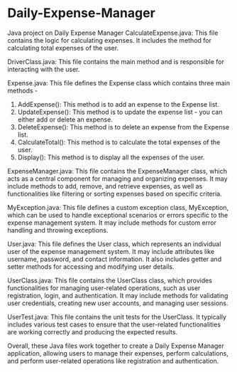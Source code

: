 # Daily-Expense-Manager
Java project on Daily Expense Manager
CalculateExpense.java: 
This file contains the logic for calculating expenses. It includes the method for calculating total expenses of the user.

DriverClass.java: 
This file contains the main method and is responsible for interacting with the user.

Expense.java: 
This file defines the Expense class which contains three main methods - 
1. AddExpense(): This method is to add an expense to the Expense list.
2. UpdateExpense(): This method is to update the expense list - you can either add or delete an expense.
3. DeleteExpense(): This method is to delete an expense from the Expense list.
4. CalculateTotal(): This method is to calculate the total expenses of the user.
5. Display(): This method is to display all the expenses of the user.

ExpenseManager.java: 
This file contains the ExpenseManager class, which acts as a central component for managing and organizing expenses. It may include methods to add, remove, and retrieve expenses, as well as functionalities like filtering or sorting expenses based on specific criteria.

MyException.java: 
This file defines a custom exception class, MyException, which can be used to handle exceptional scenarios or errors specific to the expense management system. It may include methods for custom error handling and throwing exceptions.

User.java: 
This file defines the User class, which represents an individual user of the expense management system. It may include attributes like username, password, and contact information. It also includes getter and setter methods for accessing and modifying user details.

UserClass.java: 
This file contains the UserClass class, which provides functionalities for managing user-related operations, such as user registration, login, and authentication. It may include methods for validating user credentials, creating new user accounts, and managing user sessions.

UserTest.java: 
This file contains the unit tests for the UserClass. It typically includes various test cases to ensure that the user-related functionalities are working correctly and producing the expected results.

Overall, these Java files work together to create a Daily Expense Manager application, allowing users to manage their expenses, perform calculations, and perform user-related operations like registration and authentication.

